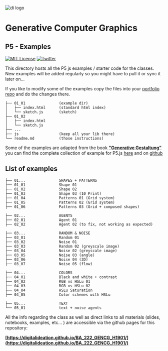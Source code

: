 ![di logo](https://raw.githubusercontent.com/digitalideation/ba_222_gencg_h1901/master/docs/assets/images/di-logo-small.jpg "di logo")

# Generative Computer Graphics

## P5 - Examples

[![MIT License](https://img.shields.io/badge/license-MIT-blue.svg)](http://opensource.org/licenses/MIT)
[![Twitter](https://img.shields.io/twitter/url/https/github.com/webslides/webslides.svg?style=social)](https://twitter.com/digideation)

This directory hosts all the P5 js examples / starter code for the classes. New examples will be added regularly so you might have to pull it or sync it later on... 

If you like to modify some of the examples copy the files into your [portfolio repo](https://digitalideation.github.io/ba_222_gencg_h1901_students/) and do the changes there. 

```
├── 01_01               (example dir)
│   ├── index.html      (standard html index)
│   └── sketch.js       (sketch)
├── 01_02               
│   ├── index.html      
│   └── sketch.js       
├── ...               
├── js                  (keep all your lib there)
└── readme.md           (those instructions)
```

Some of the examples are adapted from the book **["Generative Gestaltung"](http://www.generative-gestaltung.de/)** you can find the complete collection of example for P5.js [here](http://www.generative-gestaltung.de/2/) and on [github](https://github.com/generative-design/Code-Package-p5.js#Running-the-sketches)


## List of examples

```
├── 01...               SHAPES + PATTERNS
├── 01_01               Shape 01
├── 01_02               Shape 02
├── 01_03               Shape 03 (10 Print)
├── 01_04               Patterns 01 (Grid system)
├── 01_05               Patterns 02 (Grid system)
├── 01_06               Patterns 03 (Grid + composed shapes)

├── 02...               AGENTS
├── 02_01               Agent 01
├── 02_02               Agent 02 (to fix, not working as expected)

├── 03...               RANDOM & NOISE 
├── 03_01               Random 01
├── 03_02               Noise 01
├── 03_03               Random 02 (greyscale image)
├── 03_04               Noise 02 (greyscale image)
├── 03_05               Noise 03 (angle)
├── 03_06               Noise 04 (3D)
├── 03_07               Noise 05 (flow)

├── 04...               COLORS
├── 04_01               Black and white + contrast
├── 04_02               RGB vs HSLu 01
├── 04_03               RGB vs HSLu 02
├── 04_04               HSLu Saturation
├── 04_05               Color schemes with HSLu

├── 05...               TEXT
└── 05_01               text + noise agents
```

All the info regarding the class as well as direct links to all materials (slides, notebooks, examples, etc... ) are accessible via the github pages for this repository:

**[https://digitalideation.github.io/BA_222_GENCG_H1901/](https://digitalideation.github.io/BA_222_GENCG_H1901/)**
